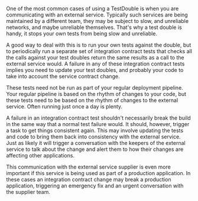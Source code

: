 One of the most common cases of using a TestDouble is when you are communicating with an external service. Typically such services are being maintained by a different team, they may be subject to slow, and unreliable networks, and maybe unreliable themselves. That's why a test double is handy, it stops your own tests from being slow and unreliable. 

A good way to deal with this is to run your own tests against the double, but to periodically run a separate set of integration contract tests that checks all the calls against your test doubles return the same results as a call to the external service would. A failure in any of these integration contract tests implies you need to update your test doubles, and probably your code to take into account the service contract change.

These tests need not be run as part of your regular deployment pipeline. Your regular pipeline is based on the rhythm of changes to your code, but these tests need to be based on the rhythm of changes to the external service. Often running just once a day is plenty.

A failure in an integration contract test shouldn't necessarily break the build in the same way that a normal test failure would. It should, however, trigger a task to get things consistent again. This may involve updating the tests and code to bring them back into consistency with the external service. Just as likely it will trigger a conversation with the keepers of the external service to talk about the change and alert them to how their changes are affecting other applications.

This communication with the external service supplier is even more important if this service is being used as part of a production application. In these cases an integration contract change may break a production application, triggering an emergency fix and an urgent conversation with the supplier team.
